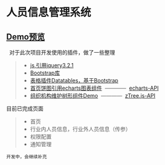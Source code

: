 # 人员信息管理系统

## [Demo预览](https://zmxpro.github.io/peopleManage/)
 
对于此次项目开发使用的插件，做了一些整理

> * [js,引用jquery3.2.1](http://www.jb51.net/shouce/jquery1.82/)
> * [Bootstrap库](https://v3.bootcss.com/components/)
> * [表格插件Datatables，基于Bootstrap](http://www.datatables.club/example/)
> * [首页饼图引用echarts图表组件](http://gallery.echartsjs.com/editor.html?c=xB11DYv-gG)  ————  [echarts-API](http://echarts.baidu.com/option.html#title)
> * [组织机构维护树形组件Demo](http://www.treejs.cn/v3/demo.php#_101)  ————  [zTree.js-API](http://www.treejs.cn/v3/api.php)



目前已完成页面
> * 首页
> * 行业内人员信息，行业外人员信息（传参）
> * 权限配置
> * 通知管理

`开发中，会继续补充`
